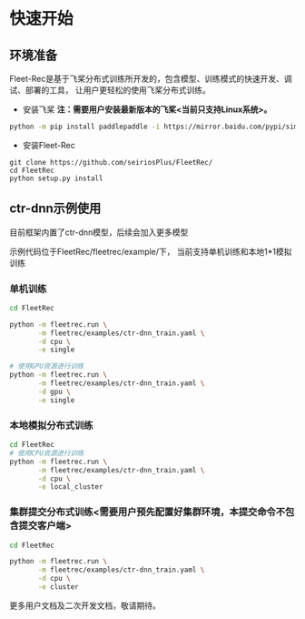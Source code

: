 # 快速开始

## 环境准备
Fleet-Rec是基于飞桨分布式训练所开发的，包含模型、训练模式的快速开发、调试、部署的工具， 让用户更轻松的使用飞桨分布式训练。

- 安装飞桨  **注：需要用户安装最新版本的飞桨<当前只支持Linux系统>。**

```bash
python -m pip install paddlepaddle -i https://mirror.baidu.com/pypi/simple
```

- 安装Fleet-Rec

```
git clone https://github.com/seiriosPlus/FleetRec/
cd FleetRec
python setup.py install
```

## ctr-dnn示例使用
目前框架内置了ctr-dnn模型，后续会加入更多模型

示例代码位于FleetRec/fleetrec/example/下， 当前支持单机训练和本地1*1模拟训练

### 单机训练
```bash
cd FleetRec

python -m fleetrec.run \
       -m fleetrec/examples/ctr-dnn_train.yaml \
       -d cpu \
       -e single 

# 使用GPU资源进行训练
python -m fleetrec.run \
       -m fleetrec/examples/ctr-dnn_train.yaml \
       -d gpu \
       -e single
```

### 本地模拟分布式训练

```bash
cd FleetRec
# 使用CPU资源进行训练
python -m fleetrec.run \
       -m fleetrec/examples/ctr-dnn_train.yaml \
       -d cpu \
       -e local_cluster
```

### 集群提交分布式训练<需要用户预先配置好集群环境，本提交命令不包含提交客户端>

```bash
cd FleetRec

python -m fleetrec.run \
       -m fleetrec/examples/ctr-dnn_train.yaml \
       -d cpu \
       -e cluster
```

更多用户文档及二次开发文档，敬请期待。